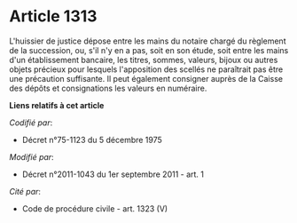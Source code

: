 # Article 1313

L'huissier de justice dépose entre les mains du notaire chargé du règlement de la succession, ou, s'il n'y en a pas, soit en
son étude, soit entre les mains d'un établissement bancaire, les titres, sommes, valeurs, bijoux ou autres objets précieux
pour lesquels l'apposition des scellés ne paraîtrait pas être une précaution suffisante. Il peut également consigner auprès
de la Caisse des dépôts et consignations les valeurs en numéraire.

**Liens relatifs à cet article**

_Codifié par_:

  - Décret n°75-1123 du 5 décembre 1975

_Modifié par_:

  - Décret n°2011-1043 du 1er septembre 2011 - art. 1

_Cité par_:

  - Code de procédure civile - art. 1323 (V)
